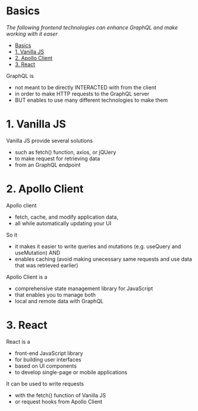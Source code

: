 # Basics

_The following frontend technologies can enhance GraphQL and make working with it easer_

- [Basics](#basics)
- [1. Vanilla JS](#1-vanilla-js)
- [2. Apollo Client](#2-apollo-client)
- [3. React](#3-react)

GraphQL is

- not meant to be directly INTERACTED with from the client
- in order to make HTTP requests to the GraphQL server
- BUT enables to use many different technologies to make them

# 1. Vanilla JS

Vanilla JS provide several solutions

- such as fetch() function, axios, or jQUery
- to make request for retrieving data
- from an GraphQL endpoint

# 2. Apollo Client

Apollo client

- fetch, cache, and modify application data,
- all while automatically updating your UI

So it

- it makes it easier to write queries and mutations (e.g. useQuery and useMutation) AND
- enables caching (avoid making unecessary same requests and use data that was retrieved earlier)

Apollo Client is a

- comprehensive state management library for JavaScript
- that enables you to manage both
- local and remote data with GraphQL

# 3. React

React is a

- front-end JavaScript library
- for building user interfaces
- based on UI components
- to develop single-page or mobile applications

It can be used to write requests

- with the fetch() function of Vanilla JS
- or request hooks from Apollo Client
